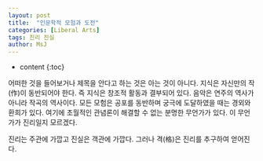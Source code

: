 ```yaml
---
layout: post
title:  "인문학적 모험과 도전"
categories: [Liberal Arts]
tags: 진리 진실
author: MsJ
---
```


* content
{:toc}

어떠한 것을 들어보거나 제목을 안다고 하는 것은 아는 것이 아니다. 지식은 자신만의 작(作)이 동반되어야 한다. 즉 지식은 창조적 활동과 결부되어 있다. 음악은 연주의 역사가 아니라 작곡의 역사이다. 모든 모험은 공포를 동반하며 궁극에 도달하였을 때는 경외와 환희가 있다. 여기에 초월적인 관념론이 해결할 수 없는 분명한 무언가가 있다. 이 무언가가 진리일지 모르겠다.

진리는 주관에 가깝고 진실은 객관에 가깝다. 그러나 격(格)은 진리를 추구하여 얻어진다.

